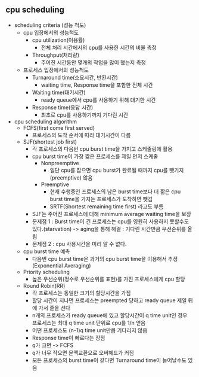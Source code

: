 cpu scheduling
--------------
* scheduling criteria (성능 척도)
  * cpu 입장에서의 성능척도
    * cpu utilization(이용률)
      * 전체 처리 시간에서의 cpu를 사용한 시간의 비율 측정
    * Throughput(처리량)
      * 주어진 시간동안 몇개의 작업을 많이 했는지 측정
  * 프로세스 입장에서의 성능척도
    * Turnaround time(소요시간, 반환시간)
      * waiting time, Response time을 포함한 전체 시간
    * Waiting time(대기시간)
      * ready queue에서 cpu를 사용하기 위해 대기한 시간
    * Response time(응답 시간)
      * 최초로 cpu를 사용하기까지 기다린 시간
* cpu scheduling algorithm
  * FCFS(first come first served)
    * 프로세스의 도착 순서에 따라 대기시간이 다름
  * SJF(shortest job first)
    * 각 프로세스의 다음번 cpu burst time을 가지고 스케줄링에 활용
    * cpu burst time이 가장 짧은 프로세스를 제일 먼저 스케줄
      * Nonpreemptive
        * 일단 cpu를 잡으면 cpu burst가 완료될 때까지 cpu를 뺏기지(preemptive) 않음
      * Preemptive
        * 현재 수행중인 프로세스의 남은 burst time보다 더 짧은 cpu burst time을 가지는 프로세스가 도착하면 뺏김
        * SRTF(Shortest remaining time first) 라고도 부름
    * SJF는 주어진 프로세스에 대해 minimum average waiting time을 보장
    * 문제점 1 : Burst time이 긴 프로세스는 cpu를 영원히 사용하지 못할수도 있다.(starvation) 
    -> aging을 통해 해결 : 기다린 시간만큼 우선순위를 올림
    * 문제점 2 : cpu 사용시간을 미리 알 수 없다.
  * cpu burst time 예측
    * 다음번 cpu burst time은 과거의 cpu burst time을 이용해서 추정 (Exponential Averaging)
  * Priority scheduling
    * 높은 우선순위(정수로 우선순위를 표현)를 가진 프로세스에게 cpu 할당
  * Round Robin(RR)
    * 각 프로세스는 동일한 크기의 할당시간을 가짐
    * 할당 시간이 지나면 프로세스는 preempted 당하고 ready queue 제일 뒤에 가서 줄을 선다
    * n개의 프로세스가 ready queue에 있고 할당시간이 q time unit인 경우 프로세스는 최대 q time unit 단위로 cpu를 1/n 얻음
    * 어떤 프로세스도 (n-1)q time unit만큼 기다리지 않음
    * Response time이 빠르다는 장점
    * q가 크면 -> FCFS
    * q가 너무 작으면 문맥교환으로 오버헤드가 커짐
    * 모든 프로세스의 burst time이 같다면 Turnaround time이 늘어날수도 있음

